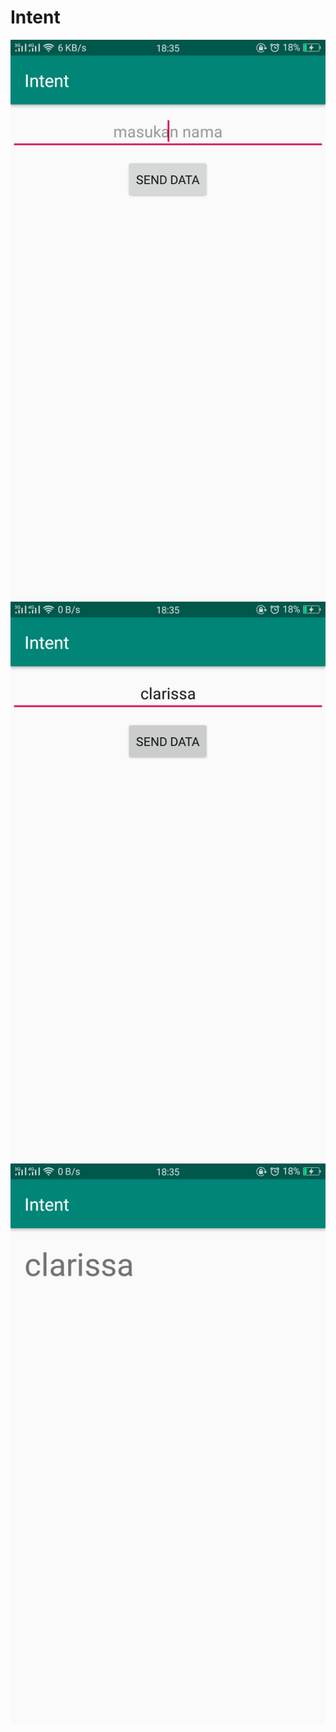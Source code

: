 # Intent
![alt text](https://github.com/ClarissaSanindita/Intent/blob/master/2.png)
![alt text](https://github.com/ClarissaSanindita/Intent/blob/master/4.png)
![alt text](https://github.com/ClarissaSanindita/Intent/blob/master/3.png)
